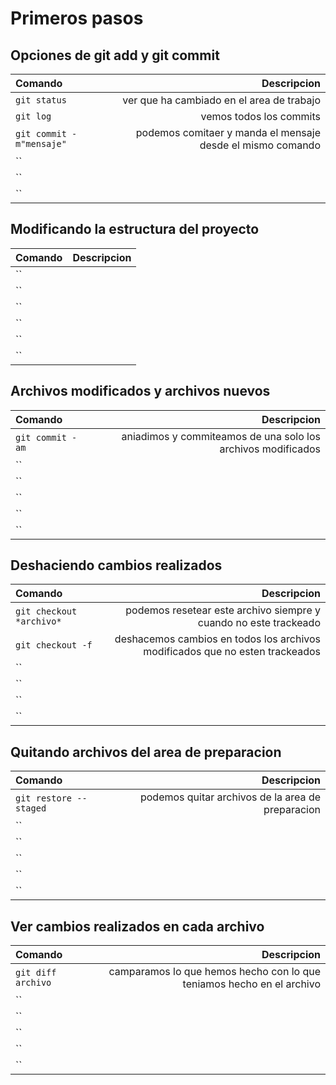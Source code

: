 # Primeros pasos 
## Opciones de git add y git commit

Comando | Descripcion
:--|--: 
`git status`| ver que ha cambiado en el area de trabajo
`git log`| vemos todos los commits 
`git commit -m"mensaje"`|podemos comitaer y manda el mensaje desde el mismo comando
``|
``|
``|

## Modificando la estructura del proyecto

Comando | Descripcion
:--|--: 
``|
``|
``|
``|
``|
``|

## Archivos modificados y archivos nuevos 

Comando | Descripcion
:--|--: 
`git commit -am`| aniadimos y commiteamos de una solo los archivos modificados 
``|
``|
``|
``|
``|

## Deshaciendo cambios realizados 

Comando | Descripcion
:--|--: 
`git checkout *archivo*`| podemos resetear este archivo siempre y cuando no este trackeado
`git checkout -f`| deshacemos cambios en todos los archivos modificados que no esten trackeados
``|
``|
``|
``|

## Quitando archivos del area de preparacion 

Comando | Descripcion
:--|--: 
`git restore --staged`| podemos quitar archivos de la area de preparacion
``|
``|
``|
``|
``|

## Ver cambios realizados en cada archivo

Comando | Descripcion
:--|--: 
`git diff archivo`| camparamos lo que hemos hecho con lo que teniamos hecho en el archivo
``|
``|
``|
``|
``|
